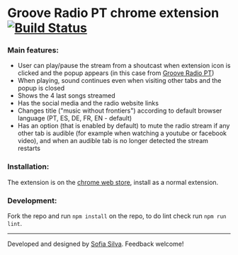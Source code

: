 # Groove Radio PT chrome extension [![Build Status](https://travis-ci.com/sofiabsilva/radio-chrome-extension.svg)](https://travis-ci.com/sofiabsilva/radio-chrome-extension)

### Main features:
 - User can play/pause the stream from a shoutcast when extension icon is clicked and the popup appears (in this case from [Groove Radio PT](https://grooveradiopt.com/))
 - When playing, sound continues even when visiting other tabs and the popup is closed
 - Shows the 4 last songs streamed
 - Has the social media and the radio website links
 - Changes title ("music without frontiers") according to default browser language (PT, ES, DE, FR, EN - default)
 - Has an option (that is enabled by default) to mute the radio stream if any other tab is audible (for example when watching a youtube or facebook video), and when an audible tab is no longer detected the stream restarts

### Installation:
The extension is on the [chrome web store](https://chrome.google.com/webstore/detail/groove-radio-pt/aadficocbpaijelnmdkhjdkfdnikggka?hl=en&authuser=1), install as a normal extension.

### Development:
Fork the repo and run ``npm install`` on the repo, to do lint check run ``npm run lint``.

<hr>

Developed and designed by [Sofia Silva](https://github.com/sofiabsilva). Feedback welcome!
